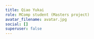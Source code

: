 ```yaml
---
title: Qiao Yukai
role: MComp student (Masters project)
avatar_filename: avatar.jpg
social: []
superuser: false
---
```

